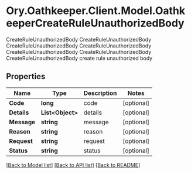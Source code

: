 # Ory.Oathkeeper.Client.Model.OathkeeperCreateRuleUnauthorizedBody
CreateRuleUnauthorizedBody CreateRuleUnauthorizedBody CreateRuleUnauthorizedBody CreateRuleUnauthorizedBody CreateRuleUnauthorizedBody CreateRuleUnauthorizedBody CreateRuleUnauthorizedBody create rule unauthorized body

## Properties

Name | Type | Description | Notes
------------ | ------------- | ------------- | -------------
**Code** | **long** | code | [optional] 
**Details** | **List&lt;Object&gt;** | details | [optional] 
**Message** | **string** | message | [optional] 
**Reason** | **string** | reason | [optional] 
**Request** | **string** | request | [optional] 
**Status** | **string** | status | [optional] 

[[Back to Model list]](../README.md#documentation-for-models) [[Back to API list]](../README.md#documentation-for-api-endpoints) [[Back to README]](../README.md)

